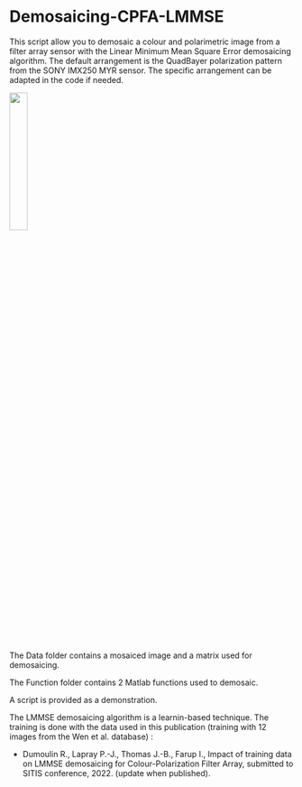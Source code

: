 # Demosaicing-CPFA-LMMSE
This script allow you to demosaic a colour and polarimetric image from a filter array sensor with the Linear Minimum Mean Square Error demosaicing algorithm. The default arrangement is the QuadBayer polarization pattern from the SONY IMX250 MYR sensor. The specific arrangement can be adapted in the code if needed.

<img src="https://user-images.githubusercontent.com/10449075/187774705-afb79148-763f-4ad9-8a7b-b14b20292b44.png" width=25%>

The Data folder contains a mosaiced image and a matrix used for demosaicing.

The Function folder contains 2 Matlab functions used to demosaic.

A script is provided as a demonstration.

The LMMSE demosaicing algorithm is a learnin-based technique. The training is done with the data used in this publication (training with 12 images from the Wen et al. database) :
  - Dumoulin R., Lapray P.-J., Thomas J.-B., Farup I.,  Impact of training data on LMMSE demosaicing for Colour-Polarization Filter Array, submitted to SITIS conference, 2022. (update when published).
  
